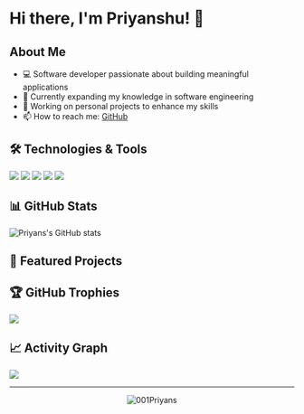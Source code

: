 # Hi there, I'm Priyanshu! 👋

## About Me
- 💻 Software developer passionate about building meaningful applications
- 🌱 Currently expanding my knowledge in software engineering
- 🔭 Working on personal projects to enhance my skills
- 📫 How to reach me: [GitHub](https://github.com/001Priyans)

## 🛠️ Technologies & Tools
![](https://img.shields.io/badge/Code-JavaScript-informational?style=flat&logo=javascript&logoColor=white&color=2bbc8a)
![](https://img.shields.io/badge/Code-Python-informational?style=flat&logo=python&logoColor=white&color=2bbc8a)
![](https://img.shields.io/badge/Code-Java-informational?style=flat&logo=java&logoColor=white&color=2bbc8a)
![](https://img.shields.io/badge/Tools-Git-informational?style=flat&logo=git&logoColor=white&color=2bbc8a)
![](https://img.shields.io/badge/Editor-VSCode-informational?style=flat&logo=visual-studio-code&logoColor=white&color=2bbc8a)

## 📊 GitHub Stats

![Priyans's GitHub stats](https://github-readme-stats.vercel.app/api?username=001Priyans&show_icons=true&theme=radical)

## 🌟 Featured Projects

<!-- You can add your featured projects here once you have some repositories to showcase -->

## 🏆 GitHub Trophies
![](https://github-profile-trophy.vercel.app/?username=001Priyans&theme=radical&no-frame=false&no-bg=true&margin-w=4)

## 📈 Activity Graph
![](https://activity-graph.herokuapp.com/graph?username=001Priyans&theme=react-dark)

---

<p align="center">
  <img src="https://komarev.com/ghpvc/?username=001Priyans&label=Profile%20views&color=0e75b6&style=flat" alt="001Priyans" />
</p>

<!--
**001Priyans/001Priyans** is a ✨ _special_ ✨ repository because its `README.md` (this file) appears on your GitHub profile.
-->
